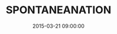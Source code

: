 ---
title:  "SPONTANEANATION"
date:   2015-03-21 09:00:00
categories: podcasts
book-author: "Paul F. Thompkins and Eban Schletter"
cover-image: http://a4.mzstatic.com/us/r30/Music3/v4/3f/62/24/3f6224ad-e769-bff1-3dcd-131c64f7d052/cover170x170.jpeg
buy-link: https://itunes.apple.com/us/podcast/spontaneanation-paul-f.-tompkins/id978516099?mt=2
layout: "library-page"

---